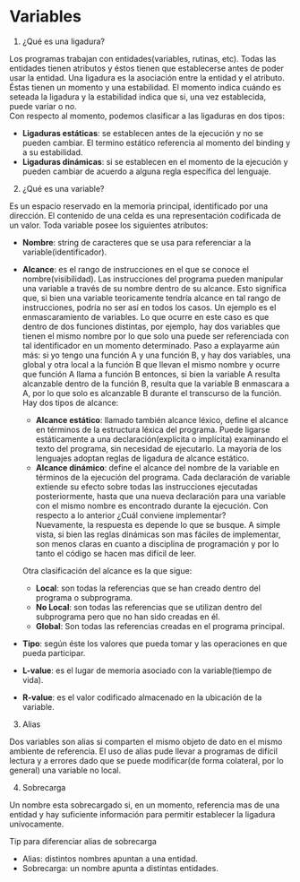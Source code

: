 # Variables

1. ¿Qué es una ligadura?

Los programas trabajan con entidades(variables, rutinas, etc). Todas las entidades tienen atributos y éstos tienen que establecerse antes de poder usar la entidad. Una ligadura es la asociación entre la entidad y el atributo. Éstas tienen un momento y una estabilidad. El momento indica cuándo es seteada la ligadura y la estabilidad indica que si, una vez establecida, puede variar o no.  
Con respecto al momento, podemos clasificar a las ligaduras en dos tipos:
* **Ligaduras estáticas**: se establecen antes de la ejecución y no se pueden cambiar. El termino estático referencia al momento del binding y a su estabilidad.
* **Ligaduras dinámicas**: si se establecen en el momento de la ejecución y pueden cambiar de acuerdo a alguna regla específica del lenguaje.

2. ¿Qué es una variable?

Es un espacio reservado en la memoria principal, identificado por una dirección. El contenido de una celda es una representación codificada de un valor. Toda variable posee los siguientes atributos:
* **Nombre**: string de caracteres que se usa para referenciar a la variable(identificador).
* **Alcance**: es el rango de instrucciones en el que se conoce el nombre(visibilidad). Las instrucciones del programa pueden manipular una variable a través de su nombre dentro de su alcance. Esto significa que, si bien una variable teoricamente tendría alcance en tal rango de instrucciones, podría no ser así en todos los casos. Un ejemplo es el enmascaramiento de variables. Lo que ocurre en este caso es que dentro de dos funciones distintas, por ejemplo, hay dos variables que tienen el mismo nombre por lo que solo una puede ser referenciada con tal identificador en un momento determinado. Paso a explayarme aún más: si yo tengo una función A y una función B, y hay dos variables, una global y otra local a la función B que llevan el mismo nombre y ocurre que función A llama a función B entonces, si bien la variable A resulta alcanzable dentro de la función B, resulta que la variable B enmascara a A, por lo que solo es alcanzable B durante el transcurso de la función.  
Hay dos tipos de alcance:
	+ **Alcance estático**: llamado también alcance léxico, define el alcance en términos de la estructura léxica del programa. Puede ligarse estáticamente a una declaración(explícita o implícita) examinando el texto del programa, sin necesidad de ejecutarlo. La mayoría de los lenguajes adoptan reglas de ligadura de alcance estático.
	+ **Alcance dinámico**: define el alcance del nombre de la variable en términos de la ejecución del programa. Cada declaración de variable extiende su efecto sobre todas las instrucciones ejecutadas posteriormente, hasta que una nueva declaración para una variable con el mismo nombre es encontrado durante la ejecución.
	Con respecto a lo anterior ¿Cuál conviene implementar?  
	Nuevamente, la respuesta es depende lo que se busque. A simple vista, si bien las reglas dinámicas son mas fáciles de implementar, son menos claras en cuanto a disciplina de programación y por lo tanto el código se hacen mas difícil de leer.

	Otra clasificación del alcance es la que sigue:
	+ **Local**: son todas la referencias que se han creado dentro del programa o subprograma.
	+ **No Local**: son todas las referencias que se utilizan dentro del subprograma pero que no han sido creadas en él.
	+ **Global**: Son todas las referencias creadas en  el programa principal.
* **Tipo**: según éste los valores que pueda tomar y las operaciones en que pueda participar.
* **L-value**: es el lugar de memoria asociado con la variable(tiempo de vida).
* **R-value**: es el valor codificado almacenado en la ubicación de la variable.

3. Alias

Dos variables son alias si comparten el mismo objeto de dato en el mismo ambiente de referencia. El uso de alias pude llevar a programas de difícil lectura y a errores dado que se puede modificar(de forma colateral, por lo general) una variable no local.

4. Sobrecarga

Un nombre esta sobrecargado si, en un momento, referencia mas de una entidad y hay suficiente información para permitir establecer la ligadura unívocamente.

Tip para diferenciar alias de sobrecarga
* Alias: distintos nombres apuntan a una entidad.
* Sobrecarga: un nombre apunta a distintas entidades.
